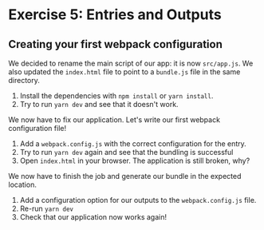 # Exercise 5: Entries and Outputs

## Creating your first webpack configuration

We decided to rename the main script of our app: it is now `src/app.js`. We
also updated the `index.html` file to point to a `bundle.js` file in the same
directory.

1.  Install the dependencies with `npm install` or `yarn install`.
2.  Try to run `yarn dev` and see that it doesn't work.

We now have to fix our application. Let's write our first webpack configuration file!

1.  Add a `webpack.config.js` with the correct configuration for the entry.
2.  Try to run `yarn dev` again and see that the bundling is successful
3.  Open `index.html` in your browser. The application is still broken, why?

We now have to finish the job and generate our bundle in the expected location.

1.  Add a configuration option for our outputs to the `webpack.config.js` file.
2.  Re-run `yarn dev`
3.  Check that our application now works again!
